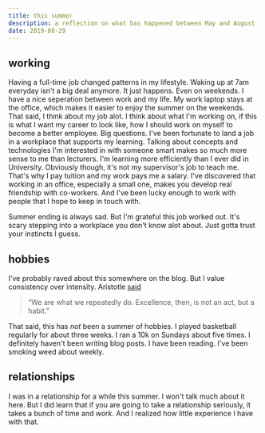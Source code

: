 ```yaml
---
title: this summer
description: a reflection on what has happened between May and August
date: 2019-08-29
---
```


## working
Having a full-time job changed patterns in my lifestyle. Waking up at 7am everyday isn't a big deal anymore. It just happens. Even on weekends.
I have a nice seperation between work and my life. My work laptop stays at the office, which makes it easier to enjoy the summer on the weekends.
That said, I think about my job alot. I think about what I'm working on, if this is what I want my career to look like, how I should work on myself to become a better employee. Big questions.
I've been fortunate to land a job in a workplace that supports my learning. Talking about concepts and technologies I'm interested in with someone smart makes so much more sense to me than lecturers. I'm learning  more efficiently than I ever did in University.
Obviously though, it's not my supervisor's job to teach me. That's why I pay tuition and my work pays me a salary.
I've discovered that working in an office, especially a small one, makes you develop real friendship with co-workers. And I've been lucky enough to work with people that I hope to keep in touch with.

Summer ending is always sad. But I'm grateful this job worked out. It's scary stepping into a workplace you don't know alot about. Just gotta trust your instincts I guess.

## hobbies
I've probably raved about this somewhere on the blog. But I value consistency over intensity. Aristotle [said](https://medium.com/the-mission/my-favourite-quote-of-all-time-is-a-misattribution-66356f22843d)
> “We are what we repeatedly do. Excellence, then, is not an act, but a habit.”

That said, this has *not* been a summer of hobbies. I played basketball regularly for about three weeks. I ran a 10k on Sundays about five times. I definitely haven't been writing blog posts. I have been reading. I've been smoking weed about weekly.

## relationships
I was in a relationship for a while this summer. I won't talk much about it here. But I did learn that if you are going to take a relationship seriously, it takes a bunch of time and *work*. And I realized how little experience I have with that.
